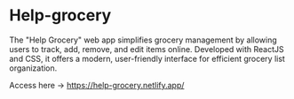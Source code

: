# Help-grocery
The "Help Grocery" web app simplifies grocery management by allowing users to track, add, remove, and edit items online. Developed with ReactJS and CSS, it offers a modern, user-friendly interface for efficient grocery list organization.

Access here -> https://help-grocery.netlify.app/
